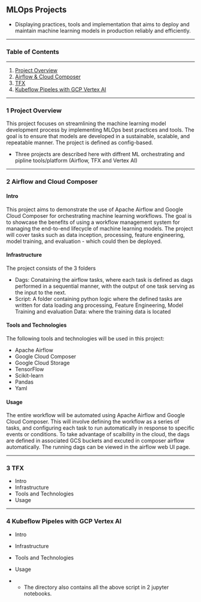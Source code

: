 ## MLOps Projects
- Displaying practices, tools and implementation that aims to deploy and maintain machine learning models in production reliably and efficiently. 
***


### Table of Contents
***
1. [Project Overview](#1-project-overview)
2. [Airflow & Cloud Composer](#2-airflow-and-cloud-composer)
3. [TFX](#3-tfx)
4. [Kubeflow Pipeles with GCP Vertex AI](#4-kubeflow-pipeles-with-gcp-vertex-ai)

***
### 1 Project Overview

This project focuses on streamlining the machine learning model development process by implementing MLOps best practices and tools. The goal is to ensure that models are developed in a sustainable, scalable, and repeatable manner. The project is defined as config-based.

- Three projects are described here with diffrent ML orchestrating and pipline tools/platform (Airflow, TFX and Vertex AI)
***

### 2 Airflow and Cloud Composer
#### Intro
This project aims to demonstrate the use of Apache Airflow and Google Cloud Composer for orchestrating machine learning workflows. The goal is to showcase the benefits of using a workflow management system for managing the end-to-end lifecycle of machine learning models. The project will cover tasks such as data inception, processing, feature engineering, model training, and evaluation - which could then be deployed.



#### Infrastructure
The project consists of the 3 folders
- Dags: Conataining the airflow tasks, where each task is defined as dags performed in a sequential manner, with the output of one task serving as the input to the next.
- Script: A folder containing python logic where the defined tasks are written for data loading ang processing, Feature Engineering, Model Training and evaluation
Data: where the training data is located



#### Tools and Technologies
The following tools and technologies will be used in this project:
- Apache Airflow
- Google Cloud Composer
- Google Cloud Storage
- TensorFlow
- Scikit-learn
- Pandas
- Yaml


#### Usage
The entire workflow will be automated using Apache Airflow and Google Cloud Composer. This will involve defining the workflow as a series of tasks, and configuring each task to run automatically in response to specific events or conditions. To take advantage of scalbility in the cloud, the dags are defined in associated GCS buckets and excuted in composer airflow automatically. The running dags can be viewed in the airflow web UI page.
































***
### 3 TFX
- Intro
- Infrastructure
- Tools and Technologies
- Usage

***
### 4 Kubeflow Pipeles with GCP Vertex AI
- Intro
- Infrastructure
- Tools and Technologies
- Usage



- - The directory also contains all the above script in 2 jupyter notebooks.


